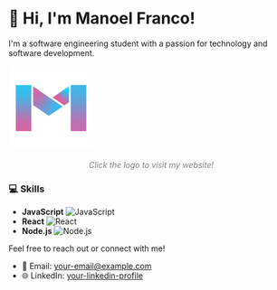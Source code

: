 # 👋 Hi, I'm Manoel Franco!

I'm a software engineering student with a passion for technology and software development. 

<a href="https://manoel-franco.vercel.app/">
  <img src="https://github.com/devmnl/devmnl/blob/main/logo-m.png?raw=true" alt="My logo" width="150"/> <!-- Ajuste o valor de width conforme necessário -->
</a>
<p style="text-align: center; font-style: italic; color: gray;">Click the logo to visit my website!</p>

### 💻 Skills

- **JavaScript** ![JavaScript](https://img.shields.io/badge/JavaScript-F7DF1E?style=flat&logo=javascript&logoColor=black)
- **React** ![React](https://img.shields.io/badge/React-61DAFB?style=flat&logo=react&logoColor=black)
- **Node.js** ![Node.js](https://img.shields.io/badge/Node.js-339933?style=flat&logo=node.js&logoColor=white)

Feel free to reach out or connect with me!

- 📧 Email: [your-email@example.com](mailto:your-email@example.com)
- 🌐 LinkedIn: [your-linkedin-profile](https://www.linkedin.com/in/your-linkedin-profile)












